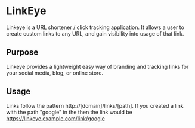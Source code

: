 # LinkEye
Linkeye is a URL shortener / click tracking application.
It allows a user to create custom links to any URL, and gain visibility into usage of that link.

## Purpose
Linkeye provides a lightweight easy way of branding and tracking links for your social media, blog, or online store.

## Usage
Links follow the pattern http://[domain]/links/[path].
If you created a link with the path "google" in the then the link would be https://linkeye.example.com/link/google
